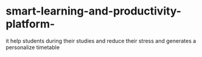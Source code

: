 # smart-learning-and-productivity-platform-
it help students during their studies and reduce their stress and generates a personalize timetable 
